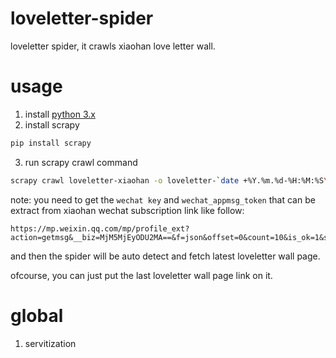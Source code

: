 # loveletter-spider
loveletter spider, it crawls xiaohan love letter wall.

# usage
1. install [python 3.x](https://www.python.org)
2. install scrapy
```bash
pip install scrapy
```
3. run scrapy crawl command
```bash
scrapy crawl loveletter-xiaohan -o loveletter-`date +%Y.%m.%d-%H:%M:%S\`.json --logfile=loveletter-\`date +%Y.%m.%d-%H:%M:%S\`.log
```
note: you need to get the `wechat key` and `wechat_appmsg_token`
that can be extract from xiaohan wechat subscription link like follow:
```
https://mp.weixin.qq.com/mp/profile_ext?action=getmsg&__biz=MjM5MjEyODU2MA==&f=json&offset=0&count=10&is_ok=1&scene=124&uin=MTUyNzUyMTA3Mw%3D%3D&key=${wechat_key}&pass_ticket=K9t7oVL4QBgxPtPRwoUk5g2YTodNqOatojRvwwPSry%2FiDAqqGcW2R5WMIh2MuPzM&wxtoken=&appmsg_token=${wechat_appmsg_token}&f=json
```
and then the spider will be auto detect and fetch latest loveletter wall page.

ofcourse, you can just put the last loveletter wall page link on it. 
# global
1. servitization